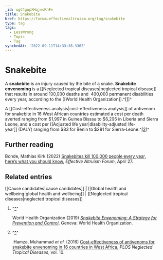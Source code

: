 ```yaml
---
_id: ugC4gupXHqjvsRhFv
title: Snakebite
href: https://forum.effectivealtruism.org/tag/snakebite
type: tag
tags:
  - LessWrong
  - Topic
  - Tag
synchedAt: '2022-09-11T14:33:38.336Z'
---
```

# Snakebite

A **snakebite** is an injury caused by the bite of a snake. **Snakebite envenoming** is a [[Neglected tropical diseases|neglected tropical disease]] that results in around 100,000 deaths and  400,000 permanent disabilities every year, according to the [[World Health Organization]].^[\[1\]](#fnyd74rg5l89n)^

A [[Cost-effectiveness analysis|cost-effectiveness analysis]] of antivenom for snakebite in 16 West African countries estimated a cost per death averted ranging from $1,997 in Guinea Bissau to $6,205 in Liberia and Sierra Leone, and a cost per [[Adjusted life year|disability-adjusted life-year]] (DALY) ranging from $83 for Benin to $281 for Sierra-Leone.^[\[2\]](#fnfmtbjakh6v)^

Further reading
---------------

Bonde, Mathias Kirk (2022) [Snakebites kill 100,000 people every year, here’s what you should know](https://forum.effectivealtruism.org/posts/WyqGircJgCBG9ivNL/snakebites-kill-100-000-people-every-year-here-s-what-you), *Effective Altruism Forum*, April 27.

Related entries
---------------

[[Cause candidates|cause candidates]] | [[Global health and wellbeing|global health and wellbeing]] | [[Neglected tropical diseases|neglected tropical diseases]]

1.  ^**[^](#fnrefyd74rg5l89n)**^
    
    World Health Organization (2019) [*Snakebite Envenoming: A Strategy for Prevention and Control*](https://en.wikipedia.org/wiki/Special:BookSources/978-92-4-151564-1), Geneva: World Health Organization.
    
2.  ^**[^](#fnreffmtbjakh6v)**^
    
     Hamza, Muhammad *et al.* (2016) [Cost-effectiveness of antivenoms for snakebite envenoming in 16 countries in West Africa](https://doi.org/10.1371/journal.pntd.0004568), *PLOS Neglected Tropical Diseases*, vol. 10.
